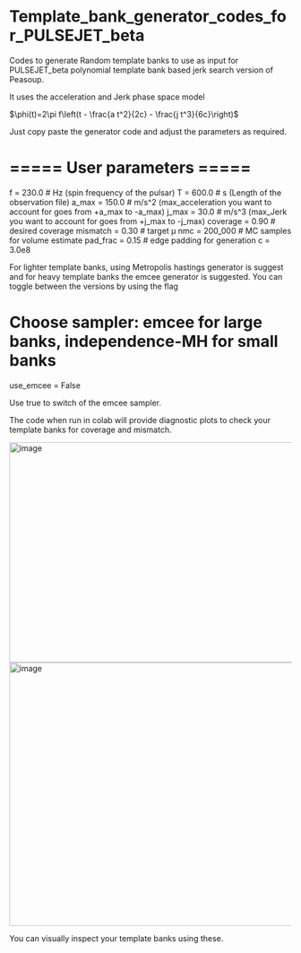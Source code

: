 # Template_bank_generator_codes_for_PULSEJET_beta
Codes to generate Random template banks to use as input for PULSEJET_beta polynomial template bank based jerk search version of Peasoup. 

It uses the acceleration and Jerk phase space model 

$\phi(t)=2\pi f\left(t - \frac{a t^2}{2c} - \frac{j t^3}{6c}\right)$


Just copy paste the generator code and adjust the parameters as required.

# ===== User parameters =====
f        = 230.0      # Hz (spin frequency of the pulsar)
T        = 600.0      # s  (Length of the observation file)
a_max    = 150.0      # m/s^2  (max_acceleration you want to account for goes from +a_max to -a_max)
j_max    = 30.0       # m/s^3  (max_Jerk you want to account for goes from +j_max to -j_max)
coverage = 0.90       # desired coverage
mismatch = 0.30       # target μ
nmc      = 200_000    # MC samples for volume estimate
pad_frac = 0.15       # edge padding for generation
c        = 3.0e8


For lighter template banks, using Metropolis hastings generator is suggest and for heavy template banks the emcee generator is suggested. You can toggle between the versions by using the flag 
# Choose sampler: emcee for large banks, independence-MH for small banks
use_emcee = False

Use true to switch of the emcee sampler. 

The code when run in colab will provide diagnostic plots to check your template banks for coverage and mismatch. 

<img width="523" height="393" alt="image" src="https://github.com/user-attachments/assets/4383df16-58cc-456d-b5c6-0119b54eba99" />

<img width="544" height="470" alt="image" src="https://github.com/user-attachments/assets/3a72e007-a1fd-44aa-b6f8-168300160e42" />

You can visually inspect your template banks using these. 
